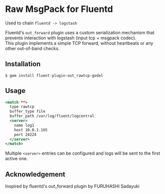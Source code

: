 # Raw MsgPack for Fluentd

Used to chain `fluentd -> logstash`

Fluentd's `out_forward` plugin uses a custom serialization mechanism that prevents interaction with logstash (input tcp + msgpack codec).  
This plugin implements a simple TCP forward, without heartbeats or any other out-of-band checks.

## Installation

`$ gem install fluent-plugin-out_rawtcp-godel`

## Usage
```xml
<match **>
  type rawtcp
  buffer_type file
  buffer_path /var/log/fluent/logcentral
  <server>
    name log1
    host 10.0.1.165
    port 24224
  </server>
</match>
```
Multiple `<server>` entries can be configured and logs will be sent to the first active one.


## Acknowledgement

Inspired by fluentd's out_forward plugin by FURUHASHI Sadayuki
